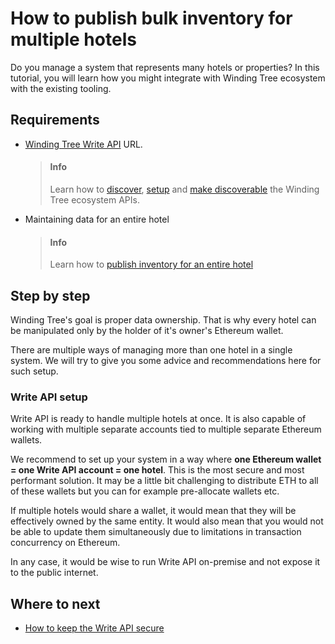 # How to publish bulk inventory for multiple hotels

Do you manage a system that represents many hotels or properties?
In this tutorial, you will learn how you might integrate with
Winding Tree ecosystem with the existing tooling.

## Requirements

* [Winding Tree Write API](https://github.com/windingtree/wt-write-api) URL.
  > #### Info
  >
  > Learn how to [discover](how-to-pick-environment.md), [setup](how-to-setup-write-api.md) and [make discoverable]()
  > the Winding Tree ecosystem APIs.
* Maintaining data for an entire hotel
  > #### Info
  >
  > Learn how to [publish inventory for an entire hotel](how-to-publish-entire-hotel.md)

## Step by step

Winding Tree's goal is proper data ownership. That is why every hotel can be
manipulated only by the holder of it's owner's Ethereum wallet.

There are multiple ways of managing more than one hotel in a single system. We
will try to give you some advice and recommendations here for such setup.

### Write API setup

Write API is ready to handle multiple hotels at once. It is also capable
of working with multiple separate accounts tied to multiple separate 
Ethereum wallets.

We recommend to set up your system in a way where **one Ethereum wallet =
one Write API account = one hotel**. This is the most secure and most
performant solution. It may be a little bit challenging to distribute ETH
to all of these wallets but you can for example pre-allocate wallets etc.

If multiple hotels would share a wallet, it would mean that they will be
effectively owned by the same entity. It would also mean that you would not
be able to update them simultaneously due to limitations in transaction
concurrency on Ethereum.

In any case, it would be wise to run Write API on-premise and not expose
it to the public internet.

## Where to next

* [How to keep the Write API secure](how-to-secure-write-api.md)



